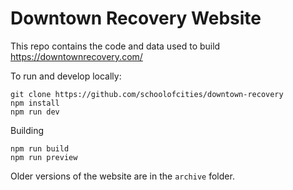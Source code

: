 # Downtown Recovery Website

This repo contains the code and data used to build https://downtownrecovery.com/

To run and develop locally:

```
git clone https://github.com/schoolofcities/downtown-recovery
npm install
npm run dev
```

Building

```
npm run build
npm run preview
```

Older versions of the website are in the `archive` folder.


